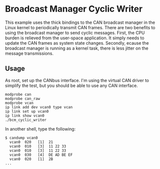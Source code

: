 # Broadcast Manager Cyclic Writer

This example uses the thick bindings to the CAN broadcast manager in
the Linux kernel to periodically transmit CAN frames. There are two
benefits to using the broadcast manager to send cyclic messages.
First, the CPU burden is relieved from the user-space application.  It
simply needs to update the CAN frames as system state changes.
Secondly, ecause the broadcast manager is running as a kernel task,
there is less jitter on the message transmissions.

## Usage

As root, set up the CANbus interface. I'm using the virtual CAN driver
to simplify the test, but you should be able to use any CAN interface.

```
modprobe can
modprobe can_raw
modprobe vcan
ip link add dev vcan0 type vcan
ip link set up vcan0
ip link show vcan0
./bcm_cyclic_writer
```

In another shell, type the following:

```
$ candump vcan0
  vcan0  020   [1]  21
  vcan0  010   [3]  11 22 33
  vcan0  010   [3]  11 22 33
  vcan0  030   [4]  DE AD BE EF
  vcan0  020   [1]  2B
...
```
